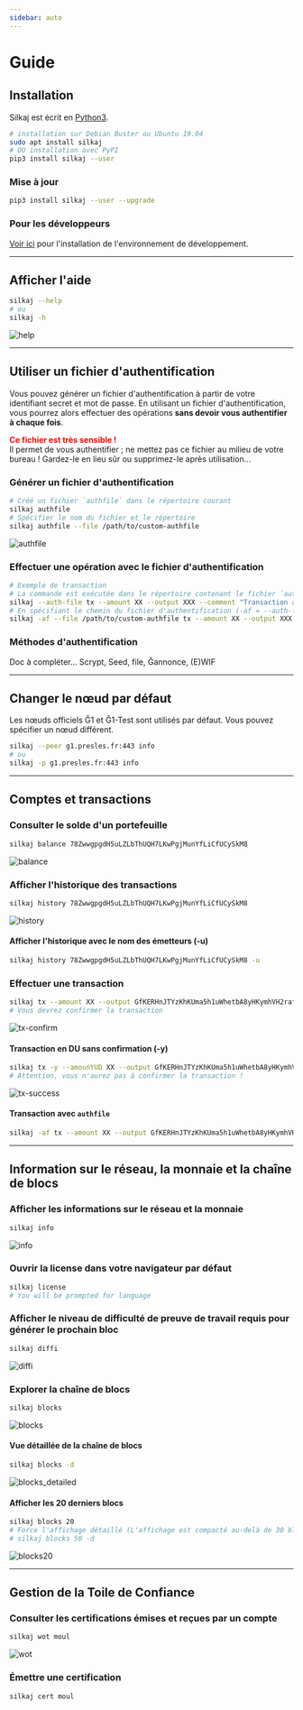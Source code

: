 ```yaml
---
sidebar: auto
---
```


# Guide
<toggle-image />

## Installation

Silkaj est écrit en [Python3](https://www.python.org/).
```bash
# installation sur Debian Buster ou Ubuntu 19.04
sudo apt install silkaj
# OU installation avec PyPI
pip3 install silkaj --user
```

### Mise à jour
```bash
pip3 install silkaj --user --upgrade
```

### Pour les développeurs
[Voir ici](https://git.duniter.org/clients/python/silkaj/blob/dev/doc/install_poetry.md) pour l'installation de l'environnement de développement.

---

## Afficher l'aide
```bash
silkaj --help
# ou
silkaj -h
```
![help](../images/help.png#result)

---

## Utiliser un fichier d'authentification
Vous pouvez générer un fichier d'authentification à partir de votre identifiant secret et mot de passe.
En utilisant un fichier d'authentification, vous pourrez alors effectuer des opérations **sans devoir vous authentifier à chaque fois**.

<span style="color: red;">**Ce fichier est très sensible !**</span><br>
Il permet de vous authentifier ; ne mettez pas ce fichier au milieu de votre bureau ! Gardez-le en lieu sûr ou supprimez-le après utilisation...

### Générer un fichier d'authentification
```bash
# Créé un fichier `authfile` dans le répertoire courant
silkaj authfile
# Spécifier le nom du fichier et le répertoire
silkaj authfile --file /path/to/custom-authfile
```
![authfile](../images/authfile.png#result)
### Effectuer une opération avec le fichier d'authentification
```bash
# Exemple de transaction
# La commande est exécutée dans le répertoire contenant le fichier `authfile`
silkaj --auth-file tx --amount XX --output XXX --comment "Transaction avec authfile"
# En spécifiant le chemin du fichier d'authentification (-af = --auth-file)
silkaj -af --file /path/to/custom-authfile tx --amount XX --output XXX --comment "Transaction avec authfile"
```

### Méthodes d'authentification
Doc à compléter...
Scrypt, Seed, file, Ğannonce, (E)WIF

---

## Changer le nœud par défaut
Les nœuds officiels Ğ1 et Ğ1-Test sont utilisés par défaut. Vous pouvez spécifier un nœud différent.
```bash
silkaj --peer g1.presles.fr:443 info
# ou
silkaj -p g1.presles.fr:443 info
```
---

## Comptes et transactions

### Consulter le solde d'un portefeuille
```bash
silkaj balance 78ZwwgpgdH5uLZLbThUQH7LKwPgjMunYfLiCfUCySkM8
```
![balance](../images/balance.png#result)

### Afficher l'historique des transactions
```bash
silkaj history 78ZwwgpgdH5uLZLbThUQH7LKwPgjMunYfLiCfUCySkM8
```
![history](../images/history.png#result)

#### Afficher l'historique avec le nom des émetteurs (-u)
```bash
silkaj history 78ZwwgpgdH5uLZLbThUQH7LKwPgjMunYfLiCfUCySkM8 -u
```

### Effectuer une transaction
```bash
silkaj tx --amount XX --output GfKERHnJTYzKhKUma5h1uWhetbA8yHKymhVH2raf2aCP --comment "Merci pour Silkaj"
# Vous devrez confirmer la transaction
```
![tx-confirm](../images/tx-confirm.png#result)

#### Transaction en DU sans confirmation (-y)
```bash
silkaj tx -y --amountUD XX --output GfKERHnJTYzKhKUma5h1uWhetbA8yHKymhVH2raf2aCP --comment "Merci pour Silkaj"
# Attention, vous n'aurez pas à confirmer la transaction !
```
![tx-success](../images/tx-success.png#result)

#### Transaction avec `authfile`
```bash
silkaj -af tx --amount XX --output GfKERHnJTYzKhKUma5h1uWhetbA8yHKymhVH2raf2aCP --comment "Merci pour Silkaj"
```

---

## Information sur le réseau, la monnaie et la chaîne de blocs

### Afficher les informations sur le réseau et la monnaie
```bash
silkaj info
```
![info](../images/info.png#result)

### Ouvrir la license dans votre navigateur par défaut
```bash
silkaj license
# You will be prompted for language
```

### Afficher le niveau de difficulté de preuve de travail requis pour générer le prochain bloc
```bash
silkaj diffi
```
![diffi](../images/diffi.png#result)

### Explorer la chaîne de blocs
```bash
silkaj blocks
```
![blocks](../images/blocks.png#result)

#### Vue détaillée de la chaîne de blocs
```bash
silkaj blocks -d
```
![blocks_detailed](../images/blocks_detailed.png#result)

#### Afficher les 20 derniers blocs
```bash
silkaj blocks 20
# Force l'affichage détaillé (L'affichage est compacté au-delà de 30 blocs)
# silkaj blocks 50 -d
```
![blocks20](../images/blocks20.png#result)

---

## Gestion de la Toile de Confiance

### Consulter les certifications émises et reçues par un compte
```bash
silkaj wot moul
```
![wot](../images/wot.png#result)

### Émettre une certification
```bash
silkaj cert moul
```
